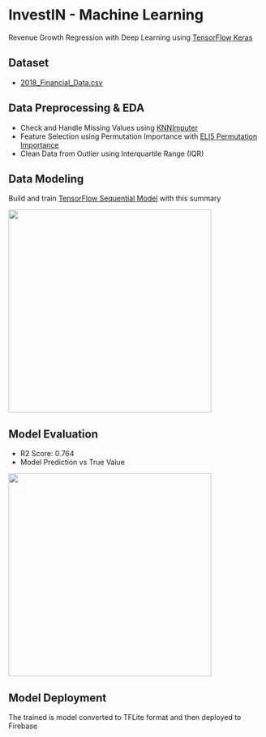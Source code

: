 # InvestIN - Machine Learning
Revenue Growth Regression with Deep Learning using [TensorFlow Keras](https://www.tensorflow.org/api_docs/python/tf/keras)

## Dataset
- [2018_Financial_Data.csv](https://www.kaggle.com/datasets/cnic92/200-financial-indicators-of-us-stocks-20142018?select=2018_Financial_Data.csv)

## Data Preprocessing & EDA
- Check and Handle Missing Values using [KNNImputer](https://scikit-learn.org/stable/modules/generated/sklearn.impute.KNNImputer.html)
- Feature Selection using Permutation Importance with [ELI5 Permutation Importance](https://eli5.readthedocs.io/en/latest/blackbox/permutation_importance.html)
- Clean Data from Outlier using Interquartile Range (IQR)

## Data Modeling
Build and train [TensorFlow Sequential Model](https://www.tensorflow.org/api_docs/python/tf/keras/Sequential) with this summary
<p><img src="https://github.com/ayaazzara/InvestIN/blob/ML/ML/model%20summary.png" width="400"><p>

## Model Evaluation
- R2 Score: 0.764
- Model Prediction vs True Value
<p><img src="https://github.com/ayaazzara/InvestIN/blob/ML/ML/true%20values%20vs%20prediction.png" width="400"><p>

## Model Deployment
The trained is model converted to TFLite format and then deployed to Firebase
